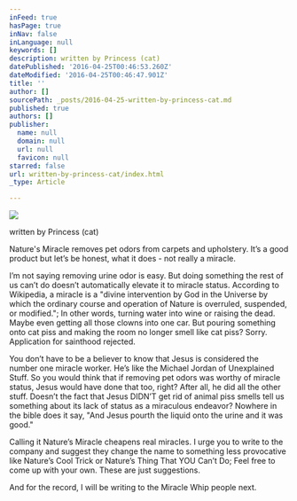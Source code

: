 ```yaml
---
inFeed: true
hasPage: true
inNav: false
inLanguage: null
keywords: []
description: written by Princess (cat)
datePublished: '2016-04-25T00:46:53.260Z'
dateModified: '2016-04-25T00:46:47.901Z'
title: ''
author: []
sourcePath: _posts/2016-04-25-written-by-princess-cat.md
published: true
authors: []
publisher:
  name: null
  domain: null
  url: null
  favicon: null
starred: false
url: written-by-princess-cat/index.html
_type: Article

---
```

![](https://the-grid-user-content.s3-us-west-2.amazonaws.com/b0e67ce6-4292-4daf-b289-919b6851c430.png)

written by Princess (cat)

Nature's Miracle removes pet odors from carpets and upholstery. Itʼs a good product but letʼs be honest, what it does - not really a miracle. 

Iʼm not saying removing urine odor is easy. But doing something the rest of us canʼt do doesnʼt automatically elevate it to miracle status. According to Wikipedia, a miracle is a "divine intervention by God in the Universe by which the ordinary course and operation of Nature is overruled, suspended, or modified."; In other words, turning water into wine or raising the dead. Maybe even getting all those clowns into one car. But pouring something onto cat piss and making the room no longer smell like cat piss? Sorry. Application for sainthood rejected. 

You donʼt have to be a believer to know that Jesus is considered the number one miracle worker. Heʼs like the Michael Jordan of Unexplained Stuff. So you would think that if removing pet odors was worthy of miracle status, Jesus would have done that too, right? After all, he did all the other stuff. Doesnʼt the fact that Jesus DIDNʼT get rid of animal piss smells tell us something about its lack of status as a miraculous endeavor? Nowhere in the bible does it say, "And Jesus pourth the liquid onto the urine and it was good." 

Calling it Natureʼs Miracle cheapens real miracles. I urge you to write to the company and suggest they change the name to something less provocative like Natureʼs Cool Trick or Natureʼs Thing That YOU Canʼt Do; Feel free to come up with your own. These are just suggestions. 

And for the record, I will be writing to the Miracle Whip people next.